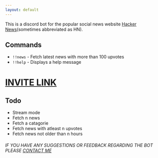 ```yaml
---
layout: default
---
```


This is a discord bot for the popular social news website <a href="https://news.ycombinator.com/" target="_blank">Hacker News</a>(sometimes abbreviated as HN). 

## Commands

*   `!!news` - Fetch latest news with more than 100 upvotes 
*   `!!help` - Displays a help message 


# <a href="https://discord.com/api/oauth2/authorize?client_id=882523715533934602&permissions=3072&scope=applications.commands%20bot" target="_blank">INVITE LINK</a>


## Todo
*   Stream mode
*   Fetch n news
*   Fetch a catagorie
*   Fetch news with atleast n upvotes
*   Fetch news not older than n hours




###### IF YOU HAVE ANY SUGGESTIONS OR FEEDBACK REGARDING THE BOT PLEASE <a href="https://github.com/f4him/" target="_blank">CONTACT ME</a>


